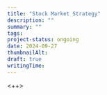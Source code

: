 ```yaml
---
title: "Stock Market Strategy"
description: ""
summary: ""
tags:
project-status: ongoing
date: 2024-09-27
thumbnailAlt:
draft: true
writingTime:
---
```


<++>
